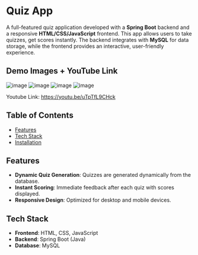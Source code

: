 # Quiz App

A full-featured quiz application developed with a **Spring Boot** backend and a responsive **HTML/CSS/JavaScript** frontend. This app allows users to take quizzes, get scores instantly. The backend integrates with **MySQL** for data storage, while the frontend provides an interactive, user-friendly experience.

## Demo Images + YouTube Link

![image](https://github.com/user-attachments/assets/83821212-9132-490a-b188-8b8c1b8ebd0e)
![image](https://github.com/user-attachments/assets/57a4955a-39a1-487d-8486-e7fe94a91cbd)
![image](https://github.com/user-attachments/assets/f584723e-6921-4284-bfa1-0ef12da35b92)
![image](https://github.com/user-attachments/assets/c48616ac-d902-4662-8043-c869e5c6ea17)

Youtube Link: https://youtu.be/uTpTfL9CHck
## Table of Contents
- [Features](#features)
- [Tech Stack](#tech-stack)
- [Installation](#installation)


## Features


- **Dynamic Quiz Generation**: Quizzes are generated dynamically from the database.
- **Instant Scoring**: Immediate feedback after each quiz with scores displayed.
- **Responsive Design**: Optimized for desktop and mobile devices.

## Tech Stack

- **Frontend**: HTML, CSS, JavaScript
- **Backend**: Spring Boot (Java)
- **Database**: MySQL


